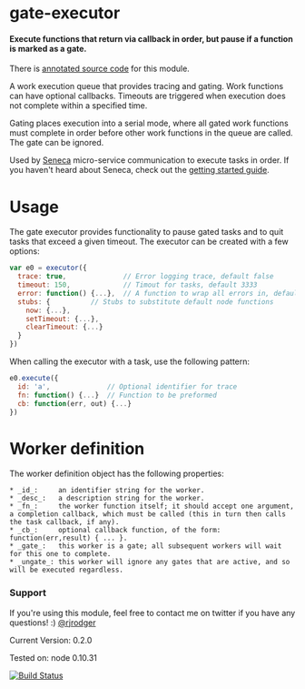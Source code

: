 # gate-executor

#### Execute functions that return via callback in order, but pause if a function is marked as a gate.

There is 
[annotated source code](http://rjrodger.github.io/gate-executor/doc/use.html)
for this module.

A work execution queue that provides tracing and gating. Work functions can have optional callbacks. Timeouts are triggered when execution does not complete within a specified time.

Gating places execution into a serial mode, where all gated work functions must complete in order before other work functions in the queue are called. The gate can be ignored.

Used by [Seneca](http://senecajs.org/) micro-service communication to execute tasks in order. If you haven't heard about Seneca, check out the [getting started guide](http://senecajs.org/getting-started.html).



# Usage

The gate executor provides functionality to pause gated tasks and to quit tasks that exceed a given timeout. The executor can be created with a few options:

```JavaScript
var e0 = executor({
  trace: true,              // Error logging trace, default false
  timeout: 150,             // Timout for tasks, default 3333
  error: function() {...},  // A function to wrap all errors in, default noop
  stubs: {		    // Stubs to substitute default node functions
    now: {...},
    setTimeout: {...},
    clearTimeout: {...}
  }
})
```

When calling the executor with a task, use the following pattern:
```JavaScript
e0.execute({
  id: 'a',              // Optional identifier for trace
  fn: function() {...}  // Function to be preformed
  cb: function(err, out) {...}
})
```

# Worker definition

The worker definition object has the following properties:

    * _id_:     an identifier string for the worker.
    * _desc_:   a description string for the worker.
    * _fn_:     the worker function itself; it should accept one argument, a completion callback, which must be called (this in turn then calls the task callback, if any).
    * _cb_:     optional callback function, of the form: function(err,result) { ... }.
    * _gate_:   this worker is a gate; all subsequent workers will wait for this one to complete.
    * _ungate_: this worker will ignore any gates that are active, and so will be executed regardless.



### Support

If you're using this module, feel free to contact me on twitter if you
have any questions! :) [@rjrodger](http://twitter.com/rjrodger)

Current Version: 0.2.0

Tested on: node 0.10.31

[![Build Status](https://travis-ci.org/rjrodger/gate-executor.png?branch=master)](https://travis-ci.org/rjrodger/gate-executor)

